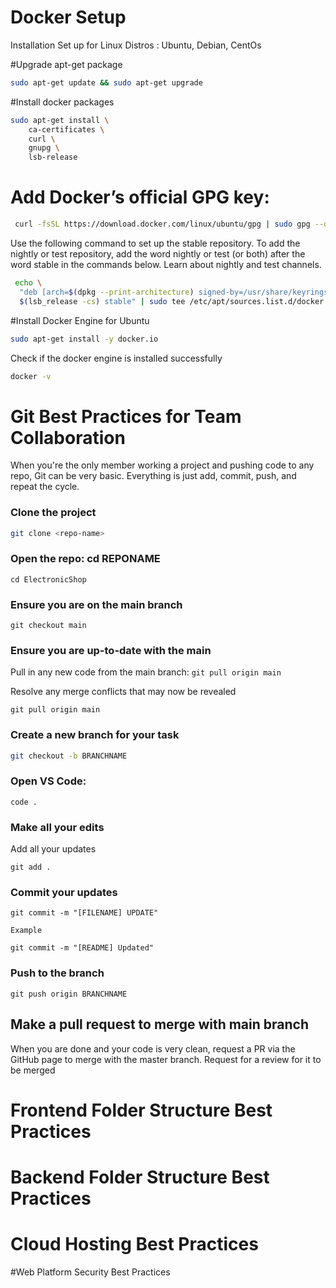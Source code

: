 # Docker Setup 
Installation Set up for Linux Distros : Ubuntu, Debian, CentOs

#Upgrade apt-get package 
```sh
sudo apt-get update && sudo apt-get upgrade
```

#Install docker packages 
```sh
sudo apt-get install \
    ca-certificates \
    curl \
    gnupg \
    lsb-release
```
# Add Docker’s official GPG key:
```sh
 curl -fsSL https://download.docker.com/linux/ubuntu/gpg | sudo gpg --dearmor -o /usr/share/keyrings/docker-archive-keyring.gpg

```
Use the following command to set up the stable repository. To add the nightly or test repository, add the word nightly or test (or both) after the word stable in the commands below. Learn about nightly and test channels.

```sh
 echo \
  "deb [arch=$(dpkg --print-architecture) signed-by=/usr/share/keyrings/docker-archive-keyring.gpg] https://download.docker.com/linux/ubuntu \
  $(lsb_release -cs) stable" | sudo tee /etc/apt/sources.list.d/docker.list > /dev/null

```

#Install Docker Engine for Ubuntu 
```sh
sudo apt-get install -y docker.io
```

Check if the docker engine is installed successfully
```sh
docker -v 
```


# Git Best Practices for Team Collaboration
When you're the only member working a project and pushing code to any repo, Git can be very basic. Everything is just add, commit, push, and repeat the cycle.

### Clone the project
```sh
git clone <repo-name>
```

### Open the repo: cd REPONAME 
```
cd ElectronicShop
```

### Ensure you are on the main branch
```
git checkout main
```

### Ensure you are up-to-date with the main

Pull in any new code from the main branch: `git pull origin main`

Resolve any merge conflicts that may now be revealed

```
git pull origin main
```

### Create a new branch for your task
```sh
git checkout -b BRANCHNAME
```

### Open VS Code: 

```
code .
```

### Make all your edits
Add all your updates

```
git add .
```

### Commit your updates
```
git commit -m "[FILENAME] UPDATE"
```
`Example`
```
git commit -m "[README] Updated"
```

### Push to the branch

```
git push origin BRANCHNAME
```

## Make a pull request to merge with main branch
When you are done and your code is very clean, request a PR via the GitHub page to merge with the master branch. Request for a review for it to be merged


# Frontend Folder Structure Best Practices 


# Backend Folder Structure Best Practices 


# Cloud Hosting  Best Practices 

#Web Platform Security  Best Practices 
